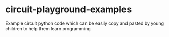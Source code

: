 # circuit-playground-examples
Example circuit python code which can be easily copy and pasted by young children to help them learn programming
